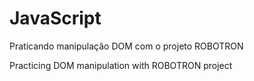 # JavaScript

Praticando manipulação DOM com o projeto ROBOTRON

Practicing DOM manipulation with ROBOTRON project
